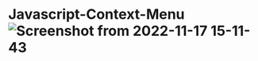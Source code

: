 # Javascript-Context-Menu![Screenshot from 2022-11-17 15-11-43](https://user-images.githubusercontent.com/113278417/202483905-c69563ac-5bab-45a8-8caf-a9a580a9abe6.png)
